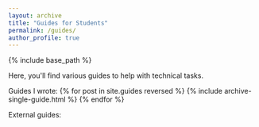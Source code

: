 ```yaml
---
layout: archive
title: "Guides for Students"
permalink: /guides/
author_profile: true
---
```


{% include base_path %}

Here, you'll find various guides to help with technical tasks.

Guides I wrote:
{% for post in site.guides reversed %}
  {% include archive-single-guide.html %}
{% endfor %}

External guides:
